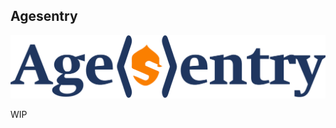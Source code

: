 ## Agesentry

<p align="center">
<img 
    src="agesentry.jpg" border="0" alt="agesenrty">
</p>

WIP

